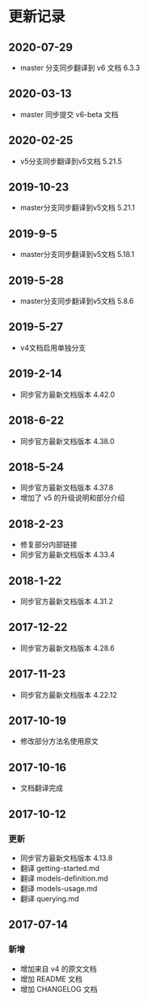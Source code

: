 # 更新记录

## 2020-07-29
* master 分支同步翻译到 v6 文档 6.3.3

## 2020-03-13
* master 同步提交 v6-beta 文档

## 2020-02-25
* v5分支同步翻译到v5文档 5.21.5

## 2019-10-23
* master分支同步翻译到v5文档 5.21.1

## 2019-9-5
* master分支同步翻译到v5文档 5.18.1

## 2019-5-28
* master分支同步翻译到v5文档 5.8.6

## 2019-5-27
* v4文档启用单独分支

## 2019-2-14
* 同步官方最新文档版本 4.42.0

## 2018-6-22
* 同步官方最新文档版本 4.38.0

## 2018-5-24
* 同步官方最新文档版本 4.37.8
* 增加了 v5 的升级说明和部分介绍

## 2018-2-23
* 修复部分内部链接
* 同步官方最新文档版本 4.33.4

## 2018-1-22
* 同步官方最新文档版本 4.31.2

## 2017-12-22
* 同步官方最新文档版本 4.28.6

## 2017-11-23
* 同步官方最新文档版本 4.22.12

## 2017-10-19
* 修改部分方法名使用原文

## 2017-10-16
* 文档翻译完成


## 2017-10-12

### 更新
* 同步官方最新文档版本 4.13.8
* 翻译 getting-started.md
* 翻译 models-definition.md* 翻译 models-usage.md* 翻译 querying.md

## 2017-07-14

### 新增
* 增加来自 v4 的原文文档
* 增加 README 文档
* 增加 CHANGELOG 文档
